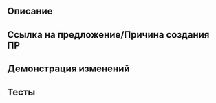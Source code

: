 <!-- Пишите **НИЖЕ** заголовков и **ВЫШЕ** комментариев, иначе ваш текст может не отобразиться. -->
<!-- В Contributing.MD вы можете найти некоторые рекомендации к оформлению пулл-реквеста. -->

## Описание

<!-- Опишите, что делает ваш ПР. Документировать каждую деталь не требуется, просто укажите основные изменения. -->

## Ссылка на предложение/Причина создания ПР

<!-- Здесь оставьте ссылку на сообщение в #отчеты-по-предложениям, чтобы подтвердить, что ваше предложение одобрено. Либо укажите, почему этот ПР должен пройти без предложки. -->
<!-- Пример ссылки: https://discord.com/channels/617003227182792704/755125334097133628/ID-сообщения -->

## Демонстрация изменений

<!-- Здесь вы можете показать изменения внешне, к примеру новые спрайты, звуки или изменения карты. Или написать, что именно изменилось для игроков. Этот пункт полностью опционален и его можно удалить. -->

## Тесты

<!-- Как вы тестировали свой код. Ревьюеру будет проще, если он будет знать какие действия вы совершали, проверяя свой ПР. -->
